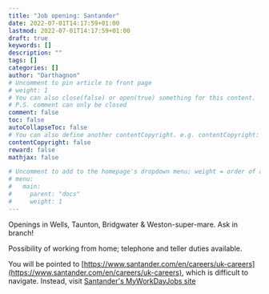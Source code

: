 ```yaml
---
title: "Job opening: Santander"
date: 2022-07-01T14:17:59+01:00
lastmod: 2022-07-01T14:17:59+01:00
draft: true
keywords: []
description: ""
tags: []
categories: []
author: "Darthagnon"
# Uncomment to pin article to front page
# weight: 1
# You can also close(false) or open(true) something for this content.
# P.S. comment can only be closed
comment: false
toc: false
autoCollapseToc: false
# You can also define another contentCopyright. e.g. contentCopyright: "This is another copyright."
contentCopyright: false
reward: false
mathjax: false

# Uncomment to add to the homepage's dropdown menu; weight = order of article
# menu:
#   main:
#     parent: "docs"
#     weight: 1
---
```


Openings in Wells, Taunton, Bridgwater & Weston-super-mare. Ask in branch!

<!--more-->

Possibility of working from home; telephone and teller duties available.

You will be pointed to [https://www.santander.com/en/careers/uk-careers](https://www.santander.com/en/careers/uk-careers), which is difficult to navigate. Instead, visit [Santander's MyWorkDayJobs site](https://santander.wd3.myworkdayjobs.com/en-US/SantanderCareers)
